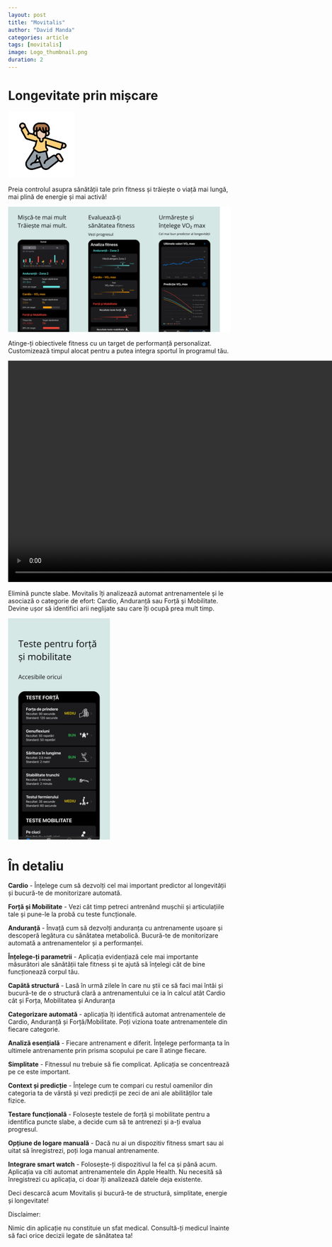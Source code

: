 ```yaml
---
layout: post
title: "Movitalis"
author: "David Manda"
categories: article
tags: [movitalis]
image: Logo_thumbnail.png
duration: 2
---
```


# Longevitate prin mișcare

<img src="/assets/img/LogoMovitalis.png" alt="drawing" height="150"/>

Preia controlul asupra sănătății tale prin fitness și trăiește o viață mai lungă, mai plină de energie și mai activă!

<img src="/assets/img/Preview.png" alt="drawing">

Atinge-ți obiectivele fitness cu un target de performanță personalizat. Customizează timpul alocat pentru a putea integra sportul în programul tău.

<video height="500" autoplay muted loop>
  <source src="/assets/img/Quiz_preview.MP4" type="video/mp4">
  <source src="/assets/img/Quiz_preview.ogg" type="video/ogg">
Your browser does not support the video tag.
</video>

Elimină puncte slabe. Movitalis îți analizează automat antrenamentele și le asociază o categorie de efort: Cardio, Anduranță sau Forță și Mobilitate. Devine ușor să identifici arii neglijate sau care îți ocupă prea mult timp.

<img src="/assets/img/Forță_RO_1290x2796.png"  alt="drawing" height="500">

# În detaliu

**Cardio** - Înțelege cum să dezvolți cel mai important predictor al longevității și bucură-te de monitorizare automată.

**Forță și Mobilitate** - Vezi cât timp petreci antrenând mușchii și articulațiile tale și pune-le la probă cu teste funcționale.

**Anduranță** - Învață cum să dezvolți anduranța cu antrenamente ușoare și descoperă legătura cu sănătatea metabolică. Bucură-te de monitorizare automată a antrenamentelor și a performanței.

**Înțelege-ți parametrii** - Aplicația evidențiază cele mai importante măsurători ale sănătății tale fitness și te ajută să înțelegi căt de bine funcționează corpul tău.

**Capătă structură** - Lasă în urmă zilele în care nu știi ce să faci mai întâi și bucură-te de o structură clară a antrenamentului ce ia în calcul atât Cardio cât și Forța, Mobilitatea și Anduranța

**Categorizare automată** - aplicația îți identifică automat antrenamentele de Cardio, Anduranță și Forță/Mobilitate. Poți viziona toate antrenamentele din fiecare categorie.

**Analiză esențială** - Fiecare antrenament e diferit. Înțelege performanța ta în ultimele antrenamente prin prisma scopului pe care îl atinge fiecare.

**Simplitate** - Fitnessul nu trebuie să fie complicat. Aplicația se concentrează pe ce este important.

**Context și predicție** - Înțelege cum te compari cu restul oamenilor din categoria ta de vârstă și vezi predicții pe zeci de ani ale abilităților tale fizice.

**Testare funcțională** - Folosește testele de forță și mobilitate pentru a identifica puncte slabe, a decide cum să te antrenezi și a-ți evalua progresul.

**Opțiune de logare manuală** - Dacă nu ai un dispozitiv fitness smart sau ai uitat să înregistrezi, poți loga manual antrenamente.

**Integrare smart watch** - Folosește-ți dispozitivul la fel ca și până acum. Aplicația va citi automat antrenamentele din Apple Health. Nu necesită să înregistrezi cu aplicația, ci doar îți analizează datele deja existente.

Deci descarcă acum Movitalis și bucură-te de structură, simplitate, energie și longevitate!

Disclaimer:

Nimic din aplicație nu constituie un sfat medical. Consultă-ți medicul înainte să faci orice decizii legate de sănătatea ta!
